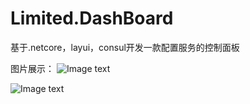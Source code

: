 # Limited.DashBoard
基于.netcore，layui，consul开发一款配置服务的控制面板

图片展示：
![Image text](https://github.com/siaslfs/Limited.DashBoard/blob/master/README/20181219155153.png)

![Image text](https://github.com/siaslfs/Limited.DashBoard/blob/master/README/20181219155222.png)
        
      
